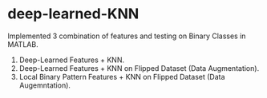 # deep-learned-KNN
Implemented 3 combination of features and testing on Binary Classes in MATLAB. <br/>
1. Deep-Learned Features + KNN. <br/>
2. Deep-Learned Features + KNN on Flipped Dataset (Data Augmentation). <br/>
3. Local Binary Pattern Features + KNN on Flipped Dataset (Data Augemntation). 
